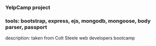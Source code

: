 ### YelpCamp project
### tools: bootstrap, express, ejs, mongodb, mongoose, body parser, passport

description: taken from Colt Steele web developers bootcamp
